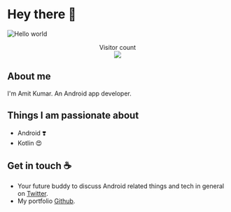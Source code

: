 # Hey there :wave:

<img src="https://github.com/amitthecoders/amitthecoders/blob/main/resources/banner.png" alt="Hello world">

<p align="center"> 
  Visitor count<br>
  <img src="https://profile-counter.glitch.me/amitthecoders/count.svg" />
</p>

## About me

I'm Amit Kumar. An Android app developer. 


## Things I am passionate about

- Android ❣️
- Kotlin 😍

## Get in touch :coffee:

- Your future buddy to discuss Android related things and tech in general on [Twitter](https://twitter.com/amitthecoder_).
- My portfolio [Github](https://github.com/amitthecoder).

